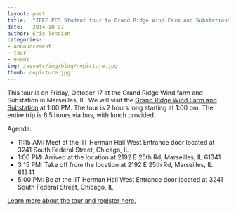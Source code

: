 ```yaml
---
layout: post
title:  "IEEE PES Student tour to Grand Ridge Wind Farm and Substation"
date:   2014-10-07
author: Eric Tendian
categories: 
- announcement
- tour
- event
img: /assets/img/blog/nopicture.jpg
thumb: nopicture.jpg
---
```


This tour is on Friday, October 17 at the Grand Ridge Wind farm and Substation in Marseilles, IL. We will visit the [Grand Ridge Wind Farm and Substation](http://www.invenergyllc.com/ProjectsbyCountry/UnitedStates/GrandRidgeIIIV.aspx) at 1:00 PM. The tour is 2 hours long starting at 1:00 pm. The entire trip is 6.5 hours via bus, with lunch provided.

Agenda:

- 11:15 AM: Meet at the IIT Herman Hall West Entrance door located at 3241 South Federal Street, Chicago, IL 
- 1:00 PM: Arrived at the location at 2192 E 25th Rd, Marseilles, IL 61341
- 3:15 PM: Take off from the location at 2192 E 25th Rd, Marseilles, IL 61341 
- 5:00 PM: Be at the IIT Herman Hall West Entrance door located at 3241 South Federal Street, Chicago, IL

[Learn more about the tour and register here.](https://meetings.vtools.ieee.org/m/29075)

